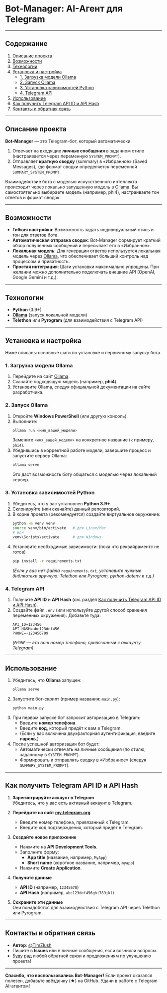 # Bot-Manager: AI-Агент для Telegram
---

## Содержание

1. [Описание проекта](#описание-проекта)
2. [Возможности](#возможности)
3. [Технологии](#технологии)
4. [Установка и настройка](#установка-и-настройка)
   - [1. Загрузка модели Ollama](#1-загрузка-модели-ollama)
   - [2. Запуск Ollama](#2-запуск-ollama)
   - [3. Установка зависимостей Python](#3-установка-зависимостей-python)
   - [4. Telegram API](#4-telegram-api)
5. [Использование](#использование)
6. [Как получить Telegram API ID и API Hash](#как-получить-telegram-api-id-и-api-hash)
7. [Контакты и обратная связь](#контакты-и-обратная-связь)

---

## Описание проекта

**Bot-Manager** — это Telegram-бот, который автоматически:

1. Отвечает на входящие **личные сообщения** в заданном стиле (настраивается через переменную `SYSTEM_PROMPT`).
2. Отправляет **краткую сводку** (summary) в «Избранное» (Saved Messages), где формат сводки определяется переменной `SUMMARY_SYSTEM_PROMPT`.

Взаимодействие бота с моделью искусственного интеллекта происходит через локально запущенную модель в [Ollama](https://ollama.com/). Вы самостоятельно выбираете модель (например, phi4), настраиваете тон ответов и формат сводок.

---

## Возможности

- **Гибкая настройка**: Возможность задать индивидуальный стиль и тон для ответов бота.
- **Автоматическая отправка сводок**: Bot-Manager формирует краткий обзор полученных сообщений и пересылает его в «Избранное».
- **Локальная модель**: Для генерации ответов используется локальная модель через [Ollama](https://ollama.com/), что обеспечивает больший контроль над процессом и приватность.
- **Простая интеграция**: Шаги установки максимально упрощены. При желании можно дополнительно подключать внешние API (OpenAI, Google Gemini и т.д.).

---

## Технологии

- **Python** (3.9+)
- **[Ollama](https://ollama.com/)** (запуск локальной модели)
- **Telethon** или **Pyrogram** (для взаимодействия с Telegram API)

---

## Установка и настройка

Ниже описаны основные шаги по установке и первичному запуску бота.

### 1. Загрузка модели Ollama

1. Перейдите на сайт [Ollama](https://ollama.com/).
2. Скачайте подходящую модель (например, **phi4**).
3. Установите Ollama, следуя официальной документации на сайте разработчика.

### 2. Запуск Ollama

1. Откройте **Windows PowerShell** (или другую консоль).
2. Выполните:
   ```bash
   ollama run <имя_вашей_модели>
   ```
   Замените `<имя_вашей_модели>` на конкретное название (к примеру, `phi4`).
3. Убедившись в корректной работе модели, завершите процесс и запустите сервер Ollama:
   ```bash
   ollama serve
   ```
   Это даст возможность боту общаться с моделью через локальный сервер.

### 3. Установка зависимостей Python

1. Убедитесь, что у вас установлен **Python 3.9+**.
2. Склонируйте (или скачайте) данный репозиторий.
3. В корне проекта (рекомендуется) создайте виртуальное окружение:
   ```bash
   python -m venv venv
   source venv/bin/activate   # для Linux/Mac
   # или
   venv\Scripts\activate      # для Windows
   ```
4. Установите необходимые зависимости: (пока что реквайраментс не готов)
   ```bash
   pip install -r requirements.txt 
   ```
   *(Если у вас нет файла `requirements.txt`, установите нужные библиотеки вручную: Telethon или Pyrogram, python-dotenv и т.д.)*

### 4. Telegram API

1. Получите **API ID** и **API Hash** (см. раздел [Как получить Telegram API ID и API Hash](#как-получить-telegram-api-id-и-api-hash)).
2. Создайте файл `.env` (или используйте другой способ хранения переменных окружения). Добавьте туда:
   ```
   API_ID=123456
   API_HASH=abc123def456
   PHONE=+123456789
   ```
   *(`PHONE` — это ваш номер телефона, привязанный к аккаунту Telegram)*

---

## Использование

1. Убедитесь, что **Ollama** запущен:
   ```bash
   ollama serve
   ```
2. Запустите бот-скрипт (пример названия: `main.py`):
   ```bash
   python main.py
   ```
3. При первом запуске бот запросит авторизацию в Telegram:
   - Введите **номер телефона**.
   - Введите **код**, который придёт к вам в Telegram.
   - (Если у вас включена двухфакторная аутентификация, введите **пароль**.)
4. После успешной авторизации бот будет:
   - Автоматически отвечать на личные сообщения (по стилю, заданному в `SYSTEM_PROMPT`).
   - Формировать и отправлять сводку в «Избранное» (следуя `SUMMARY_SYSTEM_PROMPT`).

---

## Как получить Telegram API ID и API Hash

1. **Зарегистрируйте аккаунт в Telegram**  
   Убедитесь, что у вас есть активный аккаунт в Telegram.

2. **Перейдите на сайт [my.telegram.org](https://my.telegram.org/)**  
   - Введите номер телефона, привязанный к Telegram.
   - Введите код подтверждения, который придёт в Telegram.

3. **Создайте новое приложение**  
   - Нажмите на **API Development Tools**.
   - Заполните форму:
     - **App title** (название, например, `MyApp`)
     - **Short name** (короткое название, например, `myapp`)
   - Нажмите **Create Application**.

4. **Получите данные**  
   - **API ID** (например, `12345678`)
   - **API Hash** (например, `abc123def456ghi789jkl`)

5. **Сохраните эти данные**  
   Они понадобятся для взаимодействия с Telegram API через Telethon или Pyrogram.

---

## Контакты и обратная связь

- **Автор**: [@TimZlush](#)
- Пишите в **Issues** или в личные сообщения, если возникли вопросы.  
- Буду рад любой обратной связи и предложениям по улучшению проекта!

---

**Спасибо, что воспользовались Bot-Manager!** Если проект оказался полезен, добавьте звёздочку (★) на GitHub. Удачи в работе с Telegram AI-агентом!
